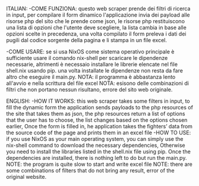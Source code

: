 ITALIAN:
-COME FUNZIONA:
	questo web scraper prende dei filtri di ricerca in input,
  per compilare il form dinamico l'applicazione invia dei payload alle risorse php del sito che le prende come json,
  le risorse php restituiscono una lista di opzioni che l'utente deve scegliere, la lista cambia in base alle opzioni scelte in precedenza,
  una volta compilato il form preleva i dati dei pugili dal codice sorgente della pagina e li stampa in un file excel.
	
-COME USARE:
 	se si usa NixOS come sistema operativo principale è sufficiente usare il comando nix-shell per scaricare le dipendenze necessarie,
	altrimenti è necessaio installare le librerie elencate nel file shell.nix usando pip.
 	una volta installate le dipendenze non resta da fare altro che eseguire il main.py.
	NOTA: il programma è abbastanza lento all'avvio e nella scrittura del file excel
 	NOTA: esisono delle combinazioni di filtri che non portano nessun risultano, errore del sito web originale.

ENGLISH:
-HOW IT WORKS:
	this web scraper takes some filters in input,
  to fill the dynamic form the application sends payloads to the php resources of the site that takes them as json,
  the php resources return a list of options that the user has to choose, the list  changes based on the options chosen earlier,
  Once the form is filled in, he application takes the fighters’ data from the source code of the page and prints them in an excel file
-HOW TO USE:
 	if you use NixOS as your main operating system, you can simply use the nix-shell command to download the necessary dependencies,
	Otherwise you need to install the libraries listed in the shell.nix file using pip.
  Once the dependencies are installed, there is nothing left to do but run the main.py.
	NOTE: the program is quite slow to start and write excel file
 	NOTE: there are some combinations of filters that do not bring any result, error of the original website.
